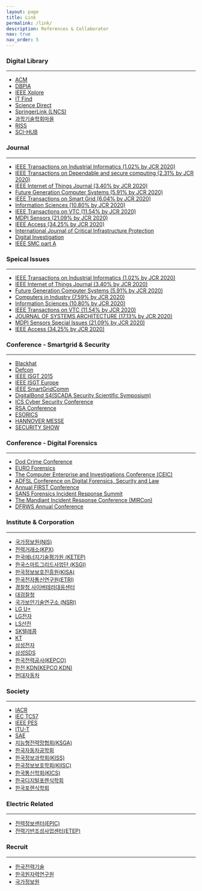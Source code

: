 ```yaml
---
layout: page
title: Link
permalink: /link/
description: References & Collaborator
nav: true
nav_order: 5
---
```


<div class="sub-title">
    <h3><span class="font-weight-bold">Digital Library</span></h3>
</div>
<hr>
<div>
    <ul>
        <li><a href="http://dl.acm.org/" class="external text" rel="nofollow" target="_blank">ACM</a></li>
        <li><a href="http://www.dbpia.co.kr" class="external text" rel="nofollow" target="_blank">DBPIA</a></li>
        <li><a href="http://ieeexplore.ieee.org" class="external text" rel="nofollow" target="_blank">IEEE Xplore</a></li>
        <li><a href="http://www.itfind.or.kr" class="external text" rel="nofollow" target="_blank">IT Find</a></li>
        <li><a href="http://www.sciencedirect.com" class="external text" rel="nofollow" target="_blank">Science Direct</a></li>
        <li><a href="http://www.springerlink.com" class="external text" rel="nofollow" target="_blank">SpringerLink (LNCS)</a></li>
        <li><a href="http://society.kisti.re.kr" class="external text" rel="nofollow" target="_blank">과학기술학회마을</a></li>
        <li><a href="http://www.riss.kr/index.do" class="external text" rel="nofollow" target="_blank">RISS</a></li>
        <li><a href="https://sci-hub.tw/" class="external text" rel="nofollow" target="_blank">SCI-HUB</a></li>
    </ul>
</div>
<div class="sub-title">
    <h3><span class="font-weight-bold">Journal</span></h3>
</div>
<hr>
<div>
    <ul>
        <li><a href="http://www.ieee-ies.org/pubs/transactions-on-industrial-informatics" class="external text" rel="nofollow" target="_blank">IEEE Transactions on Industrial Informatics (1.02% by JCR 2020)</a></li>
        <li><a href="https://ieeexplore.ieee.org/xpl/RecentIssue.jsp?punumber=8858" class="external text" rel="nofollow" target="_blank">IEEE Transactions on Dependable and secure computing (2.31% by JCR 2020)</a></li>
        <li><a href="http://ieee-iotj.org/" class="external text" rel="nofollow" target="_blank">IEEE Internet of Things Journal (3.40% by JCR 2020)</a></li>
        <li><a href="https://www.journals.elsevier.com/future-generation-computer-systems" class="external text" rel="nofollow" target="_blank">Future Generation Computer Systems (5.91% by JCR 2020)</a></li>
        <li><a href="https://ieeexplore.ieee.org/xpl/RecentIssue.jsp?punumber=5165411" class="external text" rel="nofollow" target="_blank">IEEE Transactions on Smart Grid (6.04% by JCR 2020)</a></li>
        <li><a href="https://www.journals.elsevier.com/information-sciences" class="external text" rel="nofollow" target="_blank">Information Sciences (10.80% by JCR 2020)</a></li>
        <li><a href="http://www.it.is.tohoku.ac.jp/~tvt/index.html" class="external text" rel="nofollow" target="_blank">IEEE Transactions on VTC (11.54% by JCR 2020)</a></li>
        <li><a href="https://www.mdpi.com/journal/sensors" class="external text" rel="nofollow" target="_blank">MDPI Sensors (21.09% by JCR 2020)</a></li>
        <li><a href="https://ieeeaccess.ieee.org/" class="external text" rel="nofollow" target="_blank">IEEE Access (34.25% by JCR 2020)</a></li>
        <li><a href="https://link.springer.com/journal/11096" class="external text" rel="nofollow" target="_blank">International Journal of Critical Infrastructure Protection</a></li>
        <li><a href="https://www.journals.elsevier.com/digital-investigation" class="external text" rel="nofollow" target="_blank">Digital Investigation</a></li>
        <li><a href="https://ieeexplore.ieee.org/xpl/RecentIssue.jsp?punumber=3468" class="external text" rel="nofollow" target="_blank">IEEE SMC part A</a></li>
    </ul>
</div>
<div class="sub-title">
    <h3><span class="font-weight-bold">Speical Issues</span></h3>
</div>
<hr>
<div>
    <ul>
        <li><a href="http://www.ieee-ies.org/pubs/transactions-on-industrial-informatics" class="external text" rel="nofollow" target="_blank">IEEE Transactions on Industrial Informatics (1.02% by JCR 2020)</a></li>
        <li><a href="http://ieee-iotj.org/special-issues/" class="external text" rel="nofollow" target="_blank">IEEE Internet of Things Journal (3.40% by JCR 2020)</a></li>
        <li><a href="https://www.journals.elsevier.com/future-generation-computer-systems/call-for-papers" class="external text" rel="nofollow" target="_blank">Future Generation Computer Systems (5.91% by JCR 2020)</a></li>
        <li><a href="https://www.sciencedirect.com/journal/computers-in-industry/about/call-for-papers" class="external text" rel="nofollow" target="_blank">Computers in Industry (7.59% by JCR 2020)</a></li>
        <li><a href="https://www.journals.elsevier.com/information-sciences/call-for-papers" class="external text" rel="nofollow" target="_blank">Information Sciences (10.80% by JCR 2020)</a></li>
        <li><a href="http://www.it.is.tohoku.ac.jp/~tvt/vtjournal/callforpapers.html" class="external text" rel="nofollow" target="_blank">IEEE Transactions on VTC (11.54% by JCR 2020)</a></li>
        <li><a href="https://www.sciencedirect.com/journal/journal-of-systems-architecture/about/call-for-papers" class="external text" rel="nofollow" target="_blank">JOURNAL OF SYSTEMS ARCHITECTURE (17.13% by JCR 2020)</a></li>
        <li><a href="https://www.mdpi.com/journal/sensors/special_issues" class="external text" rel="nofollow" target="_blank">MDPI Sensors Special Issues (21.09% by JCR 2020)</a></li>
        <li><a href="https://ieeeaccess.ieee.org/special-sections/" class="external text" rel="nofollow" target="_blank">IEEE Access (34.25% by JCR 2020)</a></li>
    </ul>
</div>
<div class="sub-title">
    <h3><span class="font-weight-bold">Conference - Smartgrid & Security</span></h3>
</div>
<hr>
<div>
    <ul>
        <li><a href="http://www.blackhat.com" class="external text" rel="nofollow" target="_blank">Blackhat</a></li>
        <li><a href="http://www.defcon.org" class="external text" rel="nofollow" target="_blank">Defcon</a></li>
        <li><a href="http://ieee-isgt.org" class="external text" rel="nofollow" target="_blank">IEEE ISGT 2015</a></li>
        <li><a href="http://www.ieee-isgt-2013.eu" class="external text" rel="nofollow" target="_blank">IEEE ISGT Europe</a></li>
        <li><a href="http://sgc2013.ieee-smartgridcomm.org/content/ieee-smartgridcomm" class="external text" rel="nofollow" target="_blank">IEEE SmartGridComm</a></li>
        <li><a href="http://www.digitalbond.com/s4/s4x14/" class="external text" rel="nofollow" target="_blank">DigitalBond S4(SCADA Security Scientific Symposium)</a></li>
        <li><a href="http://www.icscybersecurityconference.com/" class="external text" rel="nofollow" target="_blank">ICS Cyber Security Conference</a></li>
        <li><a href="https://www.rsaconference.com/" class="external text" rel="nofollow" target="_blank">RSA Conference</a></li>
        <li><a href="https://esorics2019.uni.lu/" class="external text" rel="nofollow" target="_blank">ESORICS</a></li>
        <li><a href="https://www.hannovermesse.de/home" class="external text" rel="nofollow" target="_blank">HANNOVER MESSE</a></li>
        <li><a href="https://messe.nikkei.co.jp/en/ss/" class="external text" rel="nofollow" target="_blank">SECURITY SHOW</a></li>
    </ul>
</div>
<div class="sub-title">
    <h3><span class="font-weight-bold">Conference - Digital Forensics</span></h3>
</div>
<hr>
<div>
    <ul>
        <li><a href="http://www.dodcybercrime.com" class="external text" rel="nofollow" target="_blank">Dod Crime Conference</a></li>
        <li><a href="http://euroforensics.com" class="external text" rel="nofollow" target="_blank">EURO Forensics</a></li>
        <li><a href="http://www.ceicconference.com" class="external text" rel="nofollow" target="_blank">The Computer Enterprise and Investigations Conference (CEIC)</a></li>
        <li><a href="http://www.digitalforensics-conference.org" class="external text" rel="nofollow" target="_blank">ADFSL Conference on Digital Forensics, Security and Law</a></li>
        <li><a href="http://conference.first.org" class="external text" rel="nofollow" target="_blank">Annual FIRST Conference</a></li>
        <li><a href="http://www.sans.org/event/dfir-summit-2013" class="external text" rel="nofollow" target="_blank">SANS Forensics Incident Response Summit</a></li>
        <li><a href="http://www.mandiant.com/events/mircon" class="external text" rel="nofollow" target="_blank">The Mandiant Incident Response Conference (MIRCon)</a></li>
        <li><a href="http://dfrws.org" class="external text" rel="nofollow" target="_blank">DFRWS Annual Conference</a></li>
    </ul>
</div>
<div class="sub-title">
    <h3><span class="font-weight-bold">Institute & Corporation</span></h3>
</div>
<hr>
<div>
    <ul>
        <li><a href="http://www.nis.go.kr" class="external text" rel="nofollow" target="_blank">국가정보원(NIS)</a></li>
        <li><a href="http://www.kpx.or.kr" class="external text" rel="nofollow" target="_blank">전력거래소(KPX)</a></li>
        <li><a href="http://www.ketep.re.kr" class="external text" rel="nofollow" target="_blank">한국에너지기술평가원 (KETEP) </a></li>                  
        <li><a href="http://www.smartgrid.or.kr" class="external text" rel="nofollow" target="_blank">한국스마트그리드사업단 (KSGI)</a></li>
        <li><a href="http://www.kisa.or.kr" class="external text" rel="nofollow" target="_blank">한국정보보호진흥원(KISA)</a></li>
        <li><a href="http://www.etri.re.kr" class="external text" rel="nofollow" target="_blank">한국전자통신연구원(ETRI)</a></li>
        <li><a href="http://www.ctrc.go.kr" class="external text" rel="nofollow" target="_blank">경찰청 사이버테러대응센터</a></li>
        <li><a href="http://www.spo.go.kr/" class="external text" rel="nofollow" target="_blank">대검찰청</a></li>
        <li><a href="http://210.104.33.10/kor" class="external text" rel="nofollow" target="_blank">국가보안기술연구소 (NSRI)</a></li>
        <li><a href="http://www.uplus.co.kr" class="external text" rel="nofollow" target="_blank">LG U+</a></li>                
        <li><a href="http://www.lge.co.kr" class="external text" rel="nofollow" target="_blank">LG전자</a></li>
        <li><a href="http://www.lsis.co.kr" class="external text" rel="nofollow" target="_blank">LS산전</a></li>
        <li><a href="http://www.sktelecom.com" class="external text" rel="nofollow" target="_blank">SK텔레콤</a></li>
        <li><a href="http://www.kt.com" class="external text" rel="nofollow" target="_blank">KT</a></li>              
        <li><a href="http://www.samsung.com/sec" class="external text" rel="nofollow" target="_blank">삼성전자</a></li>
        <li><a href="http://www.sds.samsung.co.kr" class="external text" rel="nofollow" target="_blank">삼성SDS</a></li>
        <li><a href="http://www.kepco.co.kr" class="external text" rel="nofollow" target="_blank">한국전력공사(KEPCO)</a></li>
        <li><a href="http://www.kdn.com" class="external text" rel="nofollow" target="_blank">한전 KDN(KEPCO KDN)</a></li>
        <li><a href="http://www.hyundai.com" class="external text" rel="nofollow" target="_blank">현대자동차</a></li>
    </ul>
</div>
<div class="sub-title">
    <h3><span class="font-weight-bold">Society</span></h3>
</div>
<hr>
<div>
    <ul>
        <li><a href="http://www.iacr.org" class="external text" rel="nofollow" target="_blank">IACR</a></li>
        <li><a href="http://tc57.iec.ch" class="external text" rel="nofollow" target="_blank">IEC TC57</a></li>          
        <li><a href="http://www.ieee-pes.org" class="external text" rel="nofollow" target="_blank">IEEE PES</a></li>
        <li><a href="http://www.itu.int/en/ITU-T" class="external text" rel="nofollow" target="_blank">ITU-T</a></li>        
        <li><a href="http://www.sae.org" class="external text" rel="nofollow" target="_blank">SAE</a></li>
        <li><a href="http://www.ksmartgrid.org" class="external text" rel="nofollow" target="_blank">지능형전력망협회(KSGA)</a></li>
        <li><a href="http://www.ksae.org" class="external text" rel="nofollow" target="_blank">한국자동차공학회</a></li>
        <li><a href="http://www.kiise.or.kr" class="external text" rel="nofollow" target="_blank">한국정보과학회(KISS)</a></li>
        <li><a href="http://www.kiisc.or.kr" class="external text" rel="nofollow" target="_blank">한국정보보호학회(KIISC)</a></li>
        <li><a href="http://www.kics.or.kr" class="external text" rel="nofollow" target="_blank">한국통신학회(KICS)</a></li>
        <li><a href="http://kdfs.or.kr" class="external text" rel="nofollow" target="_blank">한국디지털포렌식학회</a></li>
        <li><a href="http://www.forensickorea.org" class="external text" rel="nofollow" target="_blank">한국포렌식학회</a></li>
    </ul>
</div>
<div class="sub-title">
    <h3><span class="font-weight-bold">Electric Related</span></h3>
</div>
<hr>
<div>
    <ul>
        <li><a href="http://www.epic.or.kr/index.jsp" class="external text" rel="nofollow" target="_blank">전력정보센터(EPIC)</a></li>
        <li><a href="http://www.etep.or.kr/home/main.jsp" class="external text" rel="nofollow" target="_blank">전력기반조성사업센터(ETEP)</a></li>
    </ul>
</div>
<div class="sub-title">
    <h3><span class="font-weight-bold">Recruit</span></h3>
</div>
<hr>
<div>
    <ul>
    <li><a href="http://kepco-enc.incruit.com" class="external text" rel="nofollow" target="_blank">한국전력기술</a></li>
    <li><a href="http://www.kaeri.re.kr:8080/board/menu1/view.ht?keyCode=4&start=0&sk=&sf=0&search_category=&article_seq=5159&article_upSeq=5159" class="external text" rel="nofollow" target="_blank">한국원자력연구원</a></li>
    <li><a href="https://career.nis.go.kr:4017/info/notice/view.html?noticeNum=261" class="external text" rel="nofollow" target="_blank">국가정보원</a></li>
    </ul>
</div>